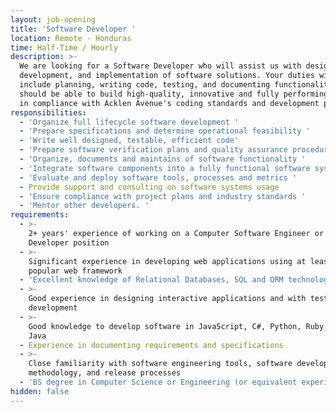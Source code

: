 ```yaml
---
layout: job-opening
title: 'Software Developer '
location: Remote - Honduras
time: Half-Time / Hourly
description: >-
  We are looking for a Software Developer who will assist us with design,
  development, and implementation of software solutions. Your duties will
  include planning, writing code, testing, and documenting functionality. You
  should be able to build high-quality, innovative and fully performing software
  in compliance with Acklen Avenue's coding standards and development practices.
responsibilities:
  - 'Organize full lifecycle software development '
  - 'Prepare specifications and determine operational feasibility '
  - 'Write well designed, testable, efficient code'
  - 'Prepare software verification plans and quality assurance procedures '
  - 'Organize, documents and maintains of software functionality '
  - 'Integrate software components into a fully functional software system '
  - 'Evaluate and deploy software tools, processes and metrics '
  - Provide support and consulting on software systems usage
  - 'Ensure compliance with project plans and industry standards '
  - 'Mentor other developers. '
requirements:
  - >-
    2+ years' experience of working on a Computer Software Engineer or Software
    Developer position 
  - >-
    Significant experience in developing web applications using at least one
    popular web framework 
  - 'Excellent knowledge of Relational Databases, SQL and ORM technologies '
  - >-
    Good experience in designing interactive applications and with test-driven
    development 
  - >-
    Good knowledge to develop software in JavaScript, C#, Python, Ruby, PHP or
    Java
  - Experience in documenting requirements and specifications
  - >-
    Close familiarity with software engineering tools, software development
    methodology, and release processes 
  - 'BS degree in Computer Science or Engineering (or equivalent experience) '
hidden: false
---
```


